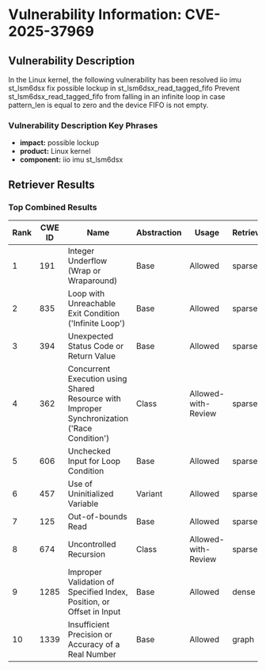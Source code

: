 # Vulnerability Information: CVE-2025-37969

## Vulnerability Description
In the Linux kernel, the following vulnerability has been resolved iio imu st_lsm6dsx fix possible lockup in st_lsm6dsx_read_tagged_fifo Prevent st_lsm6dsx_read_tagged_fifo from falling in an infinite loop in case pattern_len is equal to zero and the device FIFO is not empty.

### Vulnerability Description Key Phrases
- **impact:** possible lockup
- **product:** Linux kernel
- **component:** iio imu st_lsm6dsx

## Retriever Results

### Top Combined Results

| Rank | CWE ID | Name | Abstraction | Usage  | Retrievers | Individual Scores |
|------|--------|------|-------------|-------|------------|-------------------|
| 1 | 191 | Integer Underflow (Wrap or Wraparound) | Base | Allowed | sparse | 0.073 |
| 2 | 835 | Loop with Unreachable Exit Condition ('Infinite Loop') | Base | Allowed | sparse | 0.072 |
| 3 | 394 | Unexpected Status Code or Return Value | Base | Allowed | sparse | 0.071 |
| 4 | 362 | Concurrent Execution using Shared Resource with Improper Synchronization ('Race Condition') | Class | Allowed-with-Review | sparse | 0.069 |
| 5 | 606 | Unchecked Input for Loop Condition | Base | Allowed | sparse | 0.068 |
| 6 | 457 | Use of Uninitialized Variable | Variant | Allowed | sparse | 0.068 |
| 7 | 125 | Out-of-bounds Read | Base | Allowed | sparse | 0.068 |
| 8 | 674 | Uncontrolled Recursion | Class | Allowed-with-Review | sparse | 0.067 |
| 9 | 1285 | Improper Validation of Specified Index, Position, or Offset in Input | Base | Allowed | dense | 0.522 |
| 10 | 1339 | Insufficient Precision or Accuracy of a Real Number | Base | Allowed | graph | 0.002 |

